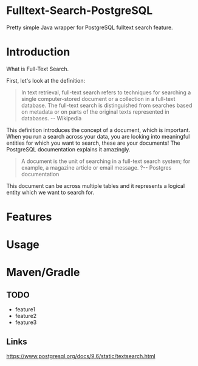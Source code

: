 # Fulltext-Search-PostgreSQL
Pretty simple Java wrapper for PostgreSQL fulltext search feature.

# Introduction
What is Full-Text Search.

First, let's look at the definition:

>In text retrieval, full-text search refers to techniques for searching a single computer-stored document or a collection in a full-text database. The full-text search is distinguished from searches based on metadata or on parts of the original texts represented in databases.
>-- Wikipedia

This definition introduces the concept of a document, which is important. When you run a search across your data, you are looking into meaningful entities for which you want to search, these are your documents! The PostgreSQL documentation explains it amazingly.

>A document is the unit of searching in a full-text search system; for example, a magazine article or email message.
?-- Postgres documentation

This document can be across multiple tables and it represents a logical entity which we want to search for.

# Features

# Usage

# Maven/Gradle

## TODO
- feature1
- feature2
- feature3

## Links
https://www.postgresql.org/docs/9.6/static/textsearch.html
